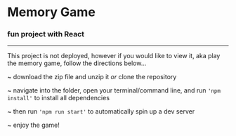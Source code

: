 #   Memory Game

### fun project with React

---
This project is not deployed, however if you would like to view it, aka play the memory game, follow the directions below...

~ download the zip file and unzip it *or* clone the repository

~ navigate into the folder, open your terminal/command line, and run `'npm install'` to install all dependencies

~ then run `'npm run start'` to automatically spin up a dev server

~ enjoy the game!